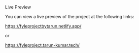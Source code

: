 Live Preview

You can view a live preview of the project at the following links:

https://fyleprojectbytarun.netlify.app/

or

https://fyleproject.tarun-kumar.tech/
